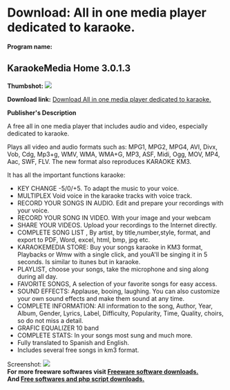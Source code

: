 # Download: All in one media player dedicated to karaoke.

**Program name:**

## KaraokeMedia Home 3.0.1.3

  
**Thumbshot:** ![](http://www.freewarefiles.com/screenshot/karaokemedia_md.jpg)   
  
**Download link:** [Download All in one media player dedicated to karaoke.](http://freesoftwares.boysofts.com/KaraokeMedia-Home_program_92321.html)  
  


**Publisher's Description**  
  


A free all in one media player that includes audio and video, especially dedicated to karaoke. 

Plays all video and audio formats such as: MPG1, MPG2, MPG4, AVI, Divx, Vob, Cdg, Mp3+g, WMV, WMA, WMA+G, MP3, ASF, Midi, Ogg, MOV, MP4, Aac, SWF, FLV. The new format also reproduces KARAOKE KM3. 

It has all the important functions karaoke: 

  * KEY CHANGE -5/0/+5. To adapt the music to your voice. 
  * MULTIPLEX Void voice in the karaoke tracks with voice track. 
  * RECORD YOUR SONGS IN AUDIO. Edit and prepare your recordings with your voice. 
  * RECORD YOUR SONG IN VIDEO. With your image and your webcam 
  * SHARE YOUR VIDEOS. Upload your recordings to the Internet directly. 
  * COMPLETE SONG LIST , By artist, by title,number,style, format, and export to PDF, Word, excel, html, bmp, jpg etc. 
  * KARAOKEMEDIA STORE: Buy your songs karaoke in KM3 format, Playbacks or Wmw with a single click, and youA'll be singing it in 5 seconds. Is similar to itunes but in karaoke. 
  * PLAYLIST, choose your songs, take the microphone and sing along during all day. 
  * FAVORITE SONGS, A selection of your favorite songs for easy access. 
  * SOUND EFFECTS: Applause, booing, laughing. You can also customize your own sound effects and make them sound at any time. 
  * COMPLETE INFORMATION: All information to the song, Author, Year, Album, Gender, Lyrics, Label, Difficulty, Popularity, Time, Quality, choirs, so do not miss a detail. 
  * GRAFIC EQUALIZER 10 band 
  * COMPLETE STATS: In your songs most sung and much more. 
  * Fully translated to Spanish and English. 
  * Includes several free songs in km3 format. 

  
  
Screenshot: ![](http://www.freewarefiles.com/screenshot/karaokemedia.jpg)   
**For more freeware softwares visit [Freeware software downloads.](http://freesoftwares.boysofts.com/)**   
**And [Free softwares and php script downloads.](http://www.boysofts.com/)**
